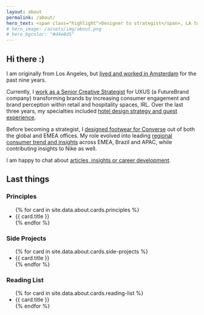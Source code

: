 ```yaml
---
layout: about
permalink: /about/
hero_text: <span class="highlight">Designer to strategist</span>, LA to Amsterdam & an <span class="highlight">adventurist always</span>.
# hero_image: /assets/img/about.png
# hero_bgcolor: "#d4e8d5"
---
```

## Hi there :)

<div class="story" markdown="1">
I am originally from Los Angeles, but <a href="/insights/working-abroad-changed-my-entire-perspective" alt="Working Abroad Changed My Entire Perspective" title="Working Abroad Changed My Entire Perspective">lived and worked in Amsterdam</a> for the past nine years. 

Currently, I <a href="/insights/what-is-a-creative-strategist" alt="What is a Creative Strategist?" title="What is a Creative Strategist?">work as a Senior Creative Strategist</a> for UXUS (a FutureBrand company) transforming brands by increasing consumer engagement and brand perception within retail and hospitality spaces, IRL. Over the last three years, my specialties included <a href="#">hotel design strategy and guest experience</a>. 

Before becoming a strategist, I <a href="/insights/getting-into-footwear" alt="Getting into Footwear" title="Getting into Footwear">designed footwear for Converse</a> out of both the global and EMEA offices. My role evolved into leading <a href="/insights/establishing-a-collective-trend-process" alt="Establishing a Collective Trend Process" title="Establishing a Collective Trend Process">regional consumer trend and insights</a> across EMEA, Brazil and APAC, while contributing insights to Nike as well.

I am happy to chat about <a href="/insights/" alt="Insights" title="Insights">articles, insights or career development</a>.
</div>

## Last things

<div class="cards-3-columns">
  <article>
    <h3>Principles</h3>
      <ul>
      {% for card in site.data.about.cards.principles %}
        <li>{{ card.title }}</li>
        {% endfor %}
      </ul>
  </article>

  <article>
    <h3>Side Projects</h3>
      <ul>
       {% for card in site.data.about.cards.side-projects %}
        <li>{{ card.title }}</li>
        {% endfor %} 
      </ul>
  </article>

  <article>
    <h3>Reading List</h3>
    <ul>
    {% for card in site.data.about.cards.reading-list %}
        <li>{{ card.title }}</li>
        {% endfor %} 
    </ul>
  </article>
</div>